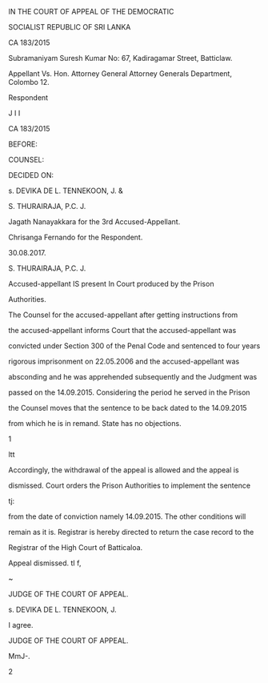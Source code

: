 IN THE COURT OF APPEAL OF THE DEMOCRATIC

SOCIALIST REPUBLIC OF SRI LANKA

CA 183/2015

Subramaniyam Suresh Kumar No: 67, Kadiragamar Street, Batticlaw.

Appellant Vs. Hon. Attorney General Attorney Generals Department, Colombo 12.

Respondent

J I I

CA 183/2015

BEFORE:

COUNSEL:

DECIDED ON:

s. DEVIKA DE L. TENNEKOON, J. &

S. THURAIRAJA, P.C. J.

Jagath Nanayakkara for the 3rd Accused-Appellant.

Chrisanga Fernando for the Respondent.

30.08.2017.

S. THURAIRAJA, P.C. J.

Accused-appellant IS present In Court produced by the Prison

Authorities.

The Counsel for the accused-appellant after getting instructions from

the accused-appellant informs Court that the accused-appellant was

convicted under Section 300 of the Penal Code and sentenced to four years

rigorous imprisonment on 22.05.2006 and the accused-appellant was

absconding and he was apprehended subsequently and the Judgment was

passed on the 14.09.2015. Considering the period he served in the Prison

the Counsel moves that the sentence to be back dated to the 14.09.2015

from which he is in remand. State has no objections.

1

ltt

Accordingly, the withdrawal of the appeal is allowed and the appeal is

dismissed. Court orders the Prison Authorities to implement the sentence

tj:

from the date of conviction namely 14.09.2015. The other conditions will

remain as it is. Registrar is hereby directed to return the case record to the

Registrar of the High Court of Batticaloa.

Appeal dismissed. tI f,

~

JUDGE OF THE COURT OF APPEAL.

s. DEVIKA DE L. TENNEKOON, J.

I agree.

JUDGE OF THE COURT OF APPEAL.

MmJ-.

2